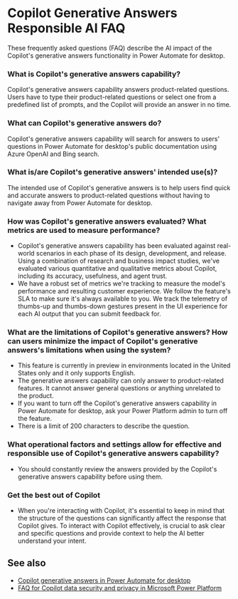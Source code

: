 # Copilot Generative Answers Responsible AI FAQ
These frequently asked questions (FAQ) describe the AI impact of the Copilot's generative answers functionality in Power Automate for desktop.



### What is Copilot's generative answers capability?
Copilot's generative answers capability answers product-related questions. Users have to type their product-related questions or select one from a predefined list of prompts, and the Copilot will provide an answer in no time.



### What can Copilot's generative answers do?

Copilot's generative answers capability will search for answers to users' questions in Power Automate for desktop's public documentation using Azure OpenAI and Bing search.



### What is/are Copilot's generative answers' intended use(s)?

The intended use of Copilot's generative answers is to help users find quick and accurate answers to product-related questions without having to navigate away from Power Automate for desktop.



### How was Copilot's generative answers evaluated? What metrics are used to measure performance?

- Copilot's generative answers capability has been evaluated against real-world scenarios in each phase of its design, development, and release. Using a combination of research and business impact studies, we've evaluated various quantitative and qualitative metrics about Copilot, including its accuracy, usefulness, and agent trust.
- We have a robust set of metrics we're tracking to measure the model's performance and resulting customer experience. We follow the feature's SLA to make sure it's always available to you. We track the telemetry of thumbs-up and thumbs-down gestures present in the UI experience for each AI output that you can submit feedback for.


  
### What are the limitations of Copilot's generative answers? How can users minimize the impact of Copilot's generative answers's limitations when using the system?
  
- This feature is currently in preview in environments located in the United States only and it only supports English.
- The generative answers capability can only answer to product-related features. It cannot answer general questions or anything unrelated to the product.
- If you want to turn off the Copilot's generative answers capability in Power Automate for desktop, ask your Power Platform admin to turn off the feature.
- There is a limit of 200 characters to describe the question.


  
### What operational factors and settings allow for effective and responsible use of Copilot's generative answers capability?

- You should constantly review the answers provided by the Copilot's generative answers capability before using them.


  
### Get the best out of Copilot 

- When you're interacting with Copilot, it's essential to keep in mind that the structure of the questions can significantly affect the response that Copilot gives. To interact with Copilot effectively, is crucial to ask clear and specific questions and provide context to help the AI better understand your intent.

## See also
- [Copilot generative answers in Power Automate for desktop](desktop-flows/copilot-in-power-automate-for-desktop.md)
- [FAQ for Copilot data security and privacy in Microsoft Power Platform](/power-platform/faqs-copilot-data-security-privacy)

